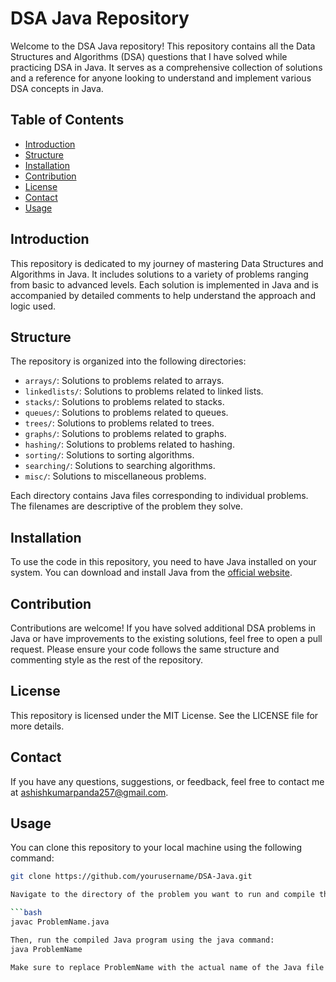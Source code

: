 # DSA Java Repository

Welcome to the DSA Java repository! This repository contains all the Data Structures and Algorithms (DSA) questions that I have solved while practicing DSA in Java. It serves as a comprehensive collection of solutions and a reference for anyone looking to understand and implement various DSA concepts in Java.

## Table of Contents

- [Introduction](#introduction)
- [Structure](#structure)
- [Installation](#installation)
- [Contribution](#contribution)
- [License](#license)
- [Contact](#contact)
- [Usage](#usage)

## Introduction

This repository is dedicated to my journey of mastering Data Structures and Algorithms in Java. It includes solutions to a variety of problems ranging from basic to advanced levels. Each solution is implemented in Java and is accompanied by detailed comments to help understand the approach and logic used.

## Structure

The repository is organized into the following directories:

- `arrays/`: Solutions to problems related to arrays.
- `linkedlists/`: Solutions to problems related to linked lists.
- `stacks/`: Solutions to problems related to stacks.
- `queues/`: Solutions to problems related to queues.
- `trees/`: Solutions to problems related to trees.
- `graphs/`: Solutions to problems related to graphs.
- `hashing/`: Solutions to problems related to hashing.
- `sorting/`: Solutions to sorting algorithms.
- `searching/`: Solutions to searching algorithms.
- `misc/`: Solutions to miscellaneous problems.

Each directory contains Java files corresponding to individual problems. The filenames are descriptive of the problem they solve.

## Installation

To use the code in this repository, you need to have Java installed on your system. You can download and install Java from the [official website](https://www.oracle.com/java/technologies/javase-downloads.html).

## Contribution

Contributions are welcome! If you have solved additional DSA problems in Java or have improvements to the existing solutions, feel free to open a pull request. Please ensure your code follows the same structure and commenting style as the rest of the repository.

## License

This repository is licensed under the MIT License. See the LICENSE file for more details.

## Contact

If you have any questions, suggestions, or feedback, feel free to contact me at ashishkumarpanda257@gmail.com.

## Usage

You can clone this repository to your local machine using the following command:

```bash
git clone https://github.com/yourusername/DSA-Java.git

Navigate to the directory of the problem you want to run and compile the Java file using the `javac` command:

```bash
javac ProblemName.java

Then, run the compiled Java program using the java command:
java ProblemName

Make sure to replace ProblemName with the actual name of the Java file you want to execute.




